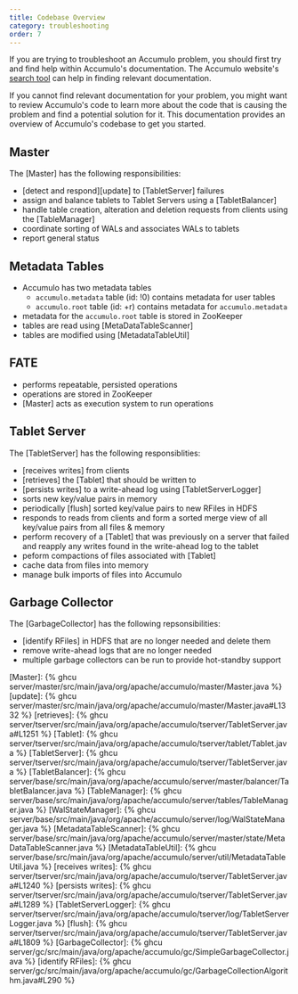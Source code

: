 ```yaml
---
title: Codebase Overview
category: troubleshooting
order: 7
---
```


If you are trying to troubleshoot an Accumulo problem, you should first try and find help within Accumulo's documentation. The Accumulo
website's [search tool](https://accumulo.apache.org/search/) can help in finding relevant documentation.

If you cannot find relevant documentation for your problem, you might want to review Accumulo's code to learn more about the code that
is causing the problem and find a potential solution for it. This documentation provides an overview of Accumulo's codebase to get you
started.

## Master

The [Master] has the following responsibilities:

  * [detect and respond][update] to [TabletServer] failures
  * assign and balance tablets to Tablet Servers using a [TabletBalancer]
  * handle table creation, alteration and deletion requests from clients using the [TableManager]
  * coordinate sorting of WALs and associates WALs to tablets
  * report general status

## Metadata Tables

  * Accumulo has two metadata tables
     * `accumulo.metadata` table (id: !0) contains metadata for user tables
     * `accumulo.root` table (id: +r) contains metadata for `accumulo.metadata`
  * metadata for the `accumulo.root` table is stored in ZooKeeper
  * tables are read using [MetaDataTableScanner]
  * tables are modified using [MetadataTableUtil]

## FATE

  * performs repeatable, persisted operations
  * operations are stored in ZooKeeper
  * [Master] acts as execution system to run operations

## Tablet Server

The [TabletServer] has the following responsiblities:

  * [receives writes] from clients
  * [retrieves] the [Tablet] that should be written to
  * [persists writes] to a write-ahead log using [TabletServerLogger]
  * sorts new key/value pairs in memory
  * periodically [flush] sorted key/value pairs to new RFiles in HDFS
  * responds to reads from clients and form a sorted merge view of all
    key/value pairs from all files & memory
  * perform recovery of a [Tablet] that was previously on a server that failed
    and reapply any writes found in the write-ahead log to the tablet
  * peform compactions of files associated with [Tablet]
  * cache data from files into memory
  * manage bulk imports of files into Accumulo

## Garbage Collector

The [GarbageCollector] has the following repsonsibilities:

  * [identify RFiles] in HDFS that are no longer needed and delete them
  * remove write-ahead logs that are no longer needed
  * multiple garbage collectors can be run to provide hot-standby support

[Master]: {% ghcu server/master/src/main/java/org/apache/accumulo/master/Master.java %}
[update]: {% ghcu server/master/src/main/java/org/apache/accumulo/master/Master.java#L1332 %}
[retrieves]: {% ghcu server/tserver/src/main/java/org/apache/accumulo/tserver/TabletServer.java#L1251 %}
[Tablet]: {% ghcu server/tserver/src/main/java/org/apache/accumulo/tserver/tablet/Tablet.java %}
[TabletServer]: {% ghcu server/tserver/src/main/java/org/apache/accumulo/tserver/TabletServer.java %}
[TabletBalancer]: {% ghcu server/base/src/main/java/org/apache/accumulo/server/master/balancer/TabletBalancer.java %}
[TableManager]: {% ghcu server/base/src/main/java/org/apache/accumulo/server/tables/TableManager.java %}
[WalStateManager]: {% ghcu server/base/src/main/java/org/apache/accumulo/server/log/WalStateManager.java %}
[MetadataTableScanner]: {% ghcu server/base/src/main/java/org/apache/accumulo/server/master/state/MetaDataTableScanner.java %}
[MetadataTableUtil]: {% ghcu server/base/src/main/java/org/apache/accumulo/server/util/MetadataTableUtil.java %}
[receives writes]: {% ghcu server/tserver/src/main/java/org/apache/accumulo/tserver/TabletServer.java#L1240 %}
[persists writes]: {% ghcu server/tserver/src/main/java/org/apache/accumulo/tserver/TabletServer.java#L1289 %}
[TabletServerLogger]: {% ghcu server/tserver/src/main/java/org/apache/accumulo/tserver/log/TabletServerLogger.java %}
[flush]: {% ghcu server/tserver/src/main/java/org/apache/accumulo/tserver/TabletServer.java#L1809 %}
[GarbageCollector]: {% ghcu server/gc/src/main/java/org/apache/accumulo/gc/SimpleGarbageCollector.java %}
[identify RFiles]: {% ghcu server/gc/src/main/java/org/apache/accumulo/gc/GarbageCollectionAlgorithm.java#L290 %}
